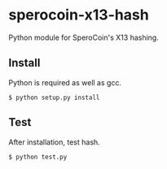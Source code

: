 sperocoin-x13-hash
===========================

Python module for SperoCoin's X13 hashing.


Install
-------

Python is required as well as gcc.

    $ python setup.py install


Test
-------

After installation, test hash.

    $ python test.py
